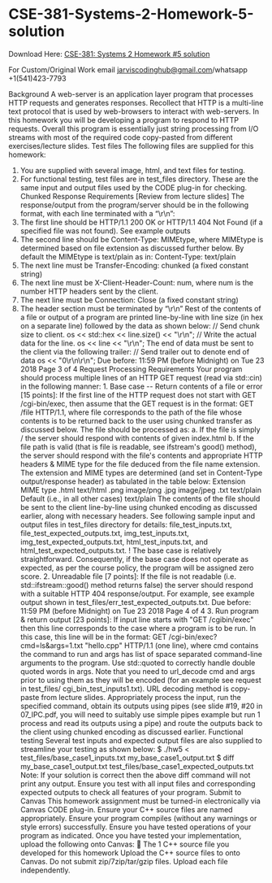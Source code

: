 # CSE-381-Systems-2-Homework-5-solution

Download Here: [CSE-381: Systems 2 Homework #5 solution](https://jarviscodinghub.com/assignment/cse-381-systems-2-homework-5-solution/)

For Custom/Original Work email jarviscodinghub@gmail.com/whatsapp +1(541)423-7793

Background
A web-server is an application layer program that processes HTTP requests and generates
responses. Recollect that HTTP is a multi-line text protocol that is used by web-browsers to
interact with web-servers. In this homework you will be developing a program to respond to
HTTP requests. Overall this program is essentially just string processing from I/O streams
with most of the required code copy-pasted from different exercises/lecture slides.
Test files
The following files are supplied for this homework:
1. You are supplied with several image, html, and text files for testing.
2. For functional testing, test files are in test_files directory. These are the same input
and output files used by the CODE plug-in for checking.
Chunked Response Requirements [Review from lecture slides]
The response/output from the program/server should be in the following format, with each line
terminated with a “\r\n”:
1. The first line should be HTTP/1.1 200 OK or HTTP/1.1 404 Not Found (if a
specified file was not found). See example outputs
2. The second line should be Content-Type: MIMEtype, where MIMEtype is
determined based on file extension as discussed further below. By default the MIMEtype
is text/plain as in: Content-Type: text/plain
3. The next line must be Transfer-Encoding: chunked (a fixed constant string)
4. The next line must be X-Client-Header-Count: num, where num is the number
HTTP headers sent by the client.
5. The next line must be Connection: Close (a fixed constant string)
6. The header section must be terminated by “\r\n”
Rest of the contents of a file or output of a program are printed line-by-line with line size (in hex
on a separate line) followed by the data as shown below:
// Send chunk size to client.
os << std::hex << line.size() << "\r\n"; // Write the actual data for the line. os << line << "\r\n"; The end of data must be sent to the client via the following trailer: // Send trailer out to denote end of data os << "0\r\n\r\n"; Due before: 11:59 PM (before Midnight) on Tue 23 2018 Page 3 of 4 Request Processing Requirements Your program should process multiple lines of an HTTP GET request (read via std::cin) in the following manner: 1. Base case -- Return contents of a file or error [15 points]: If the first line of the HTTP request does not start with GET /cgi-bin/exec, then assume that the GET request is in the format: GET /file HTTP/1.1, where file corresponds to the path of the file whose contents is to be returned back to the user using chunked transfer as discussed below. The file should be processed as: a. If the file is simply / the server should respond with contents of given index.html b. If the file path is valid (that is file is readable, see ifstream's good() method), the server should respond with the file's contents and appropriate HTTP headers & MIME type for the file deduced from the file name extension. The extension and MIME types are determined (and set in Content-Type output/response header) as tabulated in the table below: Extension MIME type .html text/html .png image/png .jpg image/jpeg .txt text/plain Default (i.e., in all other cases) text/plain The contents of the file should be sent to the client line-by-line using chunked encoding as discussed earlier, along with necessary headers. See following sample input and output files in test_files directory for details: file_test_inputs.txt, file_test_expected_outputs.txt, img_test_inputs.txt, img_test_expected_outputs.txt, html_test_inputs.txt, and html_test_expected_outputs.txt. ! The base case is relatively straightforward. Consequently, if the base case does not operate as expected, as per the course policy, the program will be assigned zero score. 2. Unreadable file [7 points]: If the file is not readable (i.e. std::ifstream::good() method returns false) the server should respond with a suitable HTTP 404 response/output. For example, see example output shown in test_files/err_test_expected_outputs.txt. Due before: 11:59 PM (before Midnight) on Tue 23 2018 Page 4 of 4 3. Run program & return output [23 points]: If input line starts with "GET /cgibin/exec" then this line corresponds to the case where a program is to be run. In this case, this line will be in the format: GET /cgi-bin/exec?cmd=ls&args=1.txt "hello.cpp" HTTP/1.1 (one line), where cmd contains the command to run and args has list of space separated command-line arguments to the program. Use std::quoted to correctly handle double quoted words in args. Note that you need to url_decode cmd and args prior to using them as they will be encoded (for an example see request in test_files/ cgi_bin_test_inputs1.txt). URL decoding method is copy-paste from lecture slides. Appropriately process the input, run the specified command, obtain its outputs using pipes (see slide #19, #20 in 07_IPC.pdf, you will need to suitably use simple pipes example but run 1 process and read its outputs using a pipe) and route the outputs back to the client using chunked encoding as discussed earlier. Functional testing Several test inputs and expected output files are also supplied to streamline your testing as shown below: $ ./hw5 < test_files/base_case1_inputs.txt my_base_case1_output.txt $ diff my_base_case1_output.txt test_files/base_case1_expected_outputs.txt Note: If your solution is correct then the above diff command will not print any output. Ensure you test with all input files and corresponding expected outputs to check all features of your program. Submit to Canvas This homework assignment must be turned-in electronically via Canvas CODE plug-in. Ensure your C++ source files are named appropriately. Ensure your program compiles (without any warnings or style errors) successfully. Ensure you have tested operations of your program as indicated. Once you have tested your implementation, upload the following onto Canvas:  The 1 C++ source file you developed for this homework Upload the C++ source files to onto Canvas. Do not submit zip/7zip/tar/gzip files. Upload each file independently.

